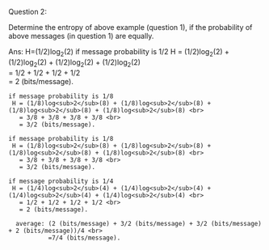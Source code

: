 Question 2:

Determine the entropy of above example (question 1), if the probability of above messages (in question 1) are equally.

Ans:
	H=(1/2)log<sub>2</sub>(2)
	if message probability is 1/2
	 H = (1/2)log<sub>2</sub>(2) + (1/2)log<sub>2</sub>(2) + (1/2)log<sub>2</sub>(2) + (1/2)log<sub>2</sub>(2) <br>
	   = 1/2 + 1/2 + 1/2 + 1/2 <br>
	   = 2 (bits/message).

	if message probability is 1/8
	 H = (1/8)log<sub>2</sub>(8) + (1/8)log<sub>2</sub>(8) + (1/8)log<sub>2</sub>(8) + (1/8)log<sub>2</sub>(8) <br>
	   = 3/8 + 3/8 + 3/8 + 3/8 <br>
	   = 3/2 (bits/message).

	if message probability is 1/8
	 H = (1/8)log<sub>2</sub>(8) + (1/8)log<sub>2</sub>(8) + (1/8)log<sub>2</sub>(8) + (1/8)log<sub>2</sub>(8) <br>
	   = 3/8 + 3/8 + 3/8 + 3/8 <br>
	   = 3/2 (bits/message).

	if message probability is 1/4
	 H = (1/4)log<sub>2</sub>(4) + (1/4)log<sub>2</sub>(4) + (1/4)log<sub>2</sub>(4) + (1/4)log<sub>2</sub>(4) <br>
	   = 1/2 + 1/2 + 1/2 + 1/2 <br>
	   = 2 (bits/message).

	  average: (2 (bits/message) + 3/2 (bits/message) + 3/2 (bits/message) + 2 (bits/message))/4 <br>
			   =7/4 (bits/message).
